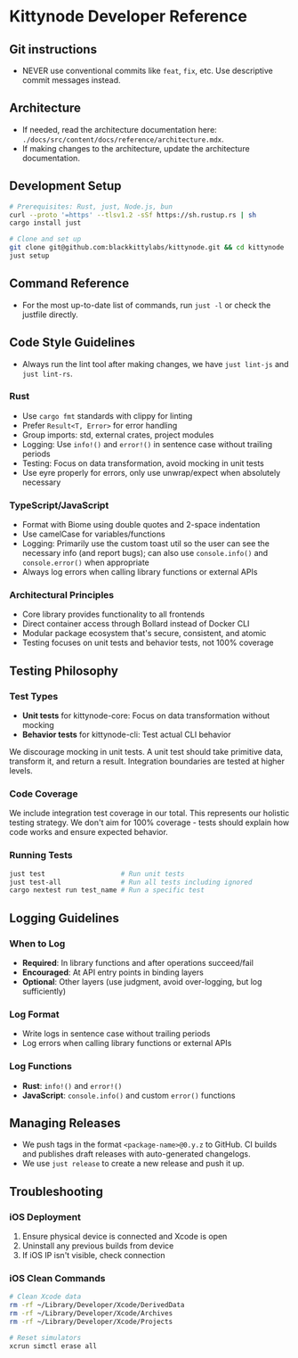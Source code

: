 # Kittynode Developer Reference

## Git instructions

- NEVER use conventional commits like `feat`, `fix`, etc. Use descriptive commit messages instead.

## Architecture

- If needed, read the architecture documentation here: `./docs/src/content/docs/reference/architecture.mdx`.
- If making changes to the architecture, update the architecture documentation.

## Development Setup

```bash
# Prerequisites: Rust, just, Node.js, bun
curl --proto '=https' --tlsv1.2 -sSf https://sh.rustup.rs | sh
cargo install just

# Clone and set up
git clone git@github.com:blackkittylabs/kittynode.git && cd kittynode
just setup
```

## Command Reference

- For the most up-to-date list of commands, run `just -l` or check the justfile directly.

## Code Style Guidelines

- Always run the lint tool after making changes, we have `just lint-js` and `just lint-rs`.

### Rust

- Use `cargo fmt` standards with clippy for linting
- Prefer `Result<T, Error>` for error handling
- Group imports: std, external crates, project modules
- Logging: Use `info!()` and `error!()` in sentence case without trailing periods
- Testing: Focus on data transformation, avoid mocking in unit tests
- Use eyre properly for errors, only use unwrap/expect when absolutely necessary

### TypeScript/JavaScript

- Format with Biome using double quotes and 2-space indentation
- Use camelCase for variables/functions
- Logging: Primarily use the custom toast util so the user can see the necessary info (and report bugs); can also use `console.info()` and `console.error()` when appropriate
- Always log errors when calling library functions or external APIs

### Architectural Principles

- Core library provides functionality to all frontends
- Direct container access through Bollard instead of Docker CLI
- Modular package ecosystem that's secure, consistent, and atomic
- Testing focuses on unit tests and behavior tests, not 100% coverage

## Testing Philosophy

### Test Types

- **Unit tests** for kittynode-core: Focus on data transformation without mocking
- **Behavior tests** for kittynode-cli: Test actual CLI behavior

We discourage mocking in unit tests. A unit test should take primitive data, transform it, and return a result. Integration boundaries are tested at higher levels.

### Code Coverage

We include integration test coverage in our total. This represents our holistic testing strategy. We don't aim for 100% coverage - tests should explain how code works and ensure expected behavior.

### Running Tests

```bash
just test                   # Run unit tests
just test-all               # Run all tests including ignored
cargo nextest run test_name # Run a specific test
```

## Logging Guidelines

### When to Log

- **Required**: In library functions and after operations succeed/fail
- **Encouraged**: At API entry points in binding layers
- **Optional**: Other layers (use judgment, avoid over-logging, but log sufficiently)

### Log Format

- Write logs in sentence case without trailing periods
- Log errors when calling library functions or external APIs

### Log Functions

- **Rust**: `info!()` and `error!()`
- **JavaScript**: `console.info()` and custom `error()` functions

## Managing Releases

- We push tags in the format `<package-name>@0.y.z` to GitHub. CI builds and publishes draft releases with auto-generated changelogs.
- We use `just release` to create a new release and push it up.

## Troubleshooting

### iOS Deployment

1. Ensure physical device is connected and Xcode is open
2. Uninstall any previous builds from device
3. If iOS IP isn't visible, check connection

### iOS Clean Commands

```bash
# Clean Xcode data
rm -rf ~/Library/Developer/Xcode/DerivedData
rm -rf ~/Library/Developer/Xcode/Archives
rm -rf ~/Library/Developer/Xcode/Projects

# Reset simulators
xcrun simctl erase all
```
